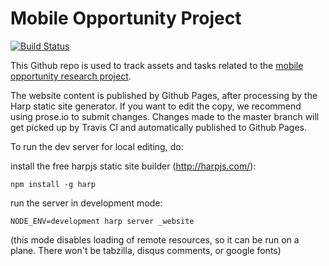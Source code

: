 Mobile Opportunity Project
============

[![Build Status](https://travis-ci.org/mozillafordevelopment/mozillafordevelopment.github.io.svg?branch=website)](https://travis-ci.org/mozillafordevelopment/mozillafordevelopment.github.io)

This Github repo is used to track assets and tasks related to the [mobile opportunity research project](https://mozilla.github.io/mobile-opportunity/).

The website content is published by Github Pages, after processing by the Harp static site generator. 
If you want to edit the copy, we recommend using prose.io to submit changes.  Changes made to the master
branch will get picked up by Travis CI and automatically published to Github Pages.

To run the dev server for local editing, do:
  
  install the free harpjs static site builder (http://harpjs.com/):
  ```
  npm install -g harp
  ```
  
  run the server in development mode:
  ```
  NODE_ENV=development harp server _website
  ```

(this mode disables loading of remote resources, so it can be run on a plane.  There won't be tabzilla, disqus comments, or google fonts)
